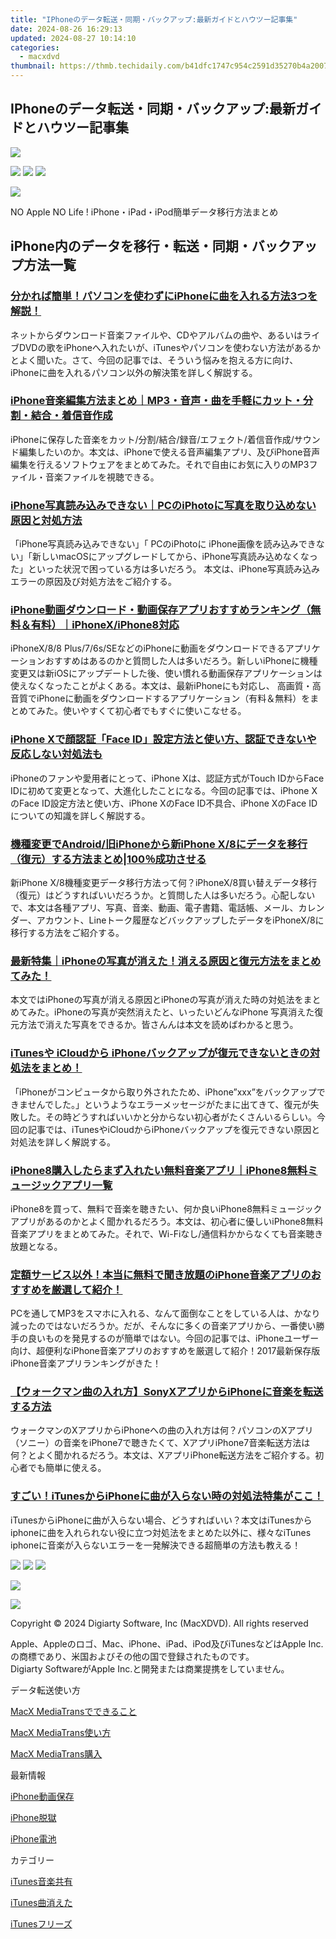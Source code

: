 ```yaml
---
title: "IPhoneのデータ転送・同期・バックアップ:最新ガイドとハウツー記事集"
date: 2024-08-26 16:29:13
updated: 2024-08-27 10:14:10
categories:
  - macxdvd
thumbnail: https://thmb.techidaily.com/b41dfc1747c954c2591d35270b4a20079e5707f867334ccdc51bba558ecb898b.jpg
---
```


## IPhoneのデータ転送・同期・バックアップ:最新ガイドとハウツー記事集

[![](https://www.macxdvd.com/apple-iphone-transfer/../icon/logo.png)](https://tools.techidaily.com/macxdvd/products/) 

[![](https://www.macxdvd.com/apple-iphone-transfer/images/seomodel/face.png)](https://www.facebook.com/Digiarty.Software.Japan) [![](https://www.macxdvd.com/apple-iphone-transfer/images/seomodel/twi.png)](https://twitter.com/DigiartyInc) [![](https://www.macxdvd.com/apple-iphone-transfer/images/seomodel/google.png)](https://www.youtube.com/channel/UCqY5hItdifUTbKX2sKXe4fQ) 



[![](https://www.macxdvd.com/apple-iphone-transfer/images/seomodel/ilogo.png)](https://tools.techidaily.com/macxdvd/products/) 

NO Apple NO Life ! iPhone・iPad・iPod簡単データ移行方法まとめ



## iPhone内のデータを移行・転送・同期・バックアップ方法一覧 

### **[分かれば簡単！パソコンを使わずにiPhoneに曲を入れる方法3つを解説！](https://tools.techidaily.com/macxdvd/products/)**

  
ネットからダウンロード音楽ファイルや、CDやアルバムの曲や、あるいはライブDVDの歌をiPhoneへ入れたいが、iTunesやパソコンを使わない方法があるかとよく聞いた。さて、今回の記事では、そういう悩みを抱える方に向け、iPhoneに曲を入れるパソコン以外の解決策を詳しく解説する。

### **[iPhone音楽編集方法まとめ｜MP3・音声・曲を手軽にカット・分割・結合・着信音作成](https://tools.techidaily.com/macxdvd/products/)**

  
iPhoneに保存した音楽をカット/分割/結合/録音/エフェクト/着信音作成/サウンド編集したいのか。本文は、iPhoneで使える音声編集アプリ、及びiPhone音声編集を行えるソフトウェアをまとめてみた。それで自由にお気に入りのMP3ファイル・音楽ファイルを視聴できる。

### **[iPhone写真読み込みできない｜PCのiPhotoに写真を取り込めない原因と対処方法](https://tools.techidaily.com/macxdvd/products/)**

  
「iPhone写真読み込みできない」「 PCのiPhotoに iPhone画像を読み込みできない」「新しいmacOSにアップグレードしてから、iPhone写真読み込めなくなった」といった状況で困っている方は多いだろう。 本文は、iPhone写真読み込みエラーの原因及び対処方法をご紹介する。

### **[iPhone動画ダウンロード・動画保存アプリおすすめランキング（無料＆有料）｜iPhoneX/iPhone8対応](https://tools.techidaily.com/macxdvd/products/)**

  
iPhoneX/8/8 Plus/7/6s/SEなどのiPhoneに動画をダウンロードできるアプリケーションおすすめはあるのかと質問した人は多いだろう。新しいiPhoneに機種変更又は新iOSにアップデートした後、使い慣れる動画保存アプリケーションは使えなくなったことがよくある。本文は、最新iPhoneにも対応し、 高画質・高音質でiPhoneに動画をダウンロードするアプリケーション（有料＆無料）をまとめてみた。使いやすくて初心者でもすぐに使いこなせる。

### **[iPhone Xで顔認証「Face ID」設定方法と使い方、認証できないや反応しない対処法も](https://tools.techidaily.com/macxdvd/products/)**

  
iPhoneのファンや愛用者にとって、iPhone Xは、認証方式がTouch IDからFace IDに初めて変更となって、大進化したことになる。今回の記事では、iPhone XのFace ID設定方法と使い方、iPhone XのFace ID不具合、iPhone XのFace IDについての知識を詳しく解説する。

### **[機種変更でAndroid/旧iPhoneから新iPhone X/8にデータを移行（復元）する方法まとめ|100％成功させる](https://tools.techidaily.com/macxdvd/products/)**

  
新iPhone X/8機種変更データ移行方法って何？iPhoneX/8買い替えデータ移行（復元）はどうすればいいだろうか。と質問した人は多いだろう。心配しないで、本文は各種アプリ、写真、音楽、動画、電子書籍、電話帳、メール、カレンダー、アカウント、Lineトーク履歴などバックアップしたデータをiPhoneX/8に移行する方法をご紹介する。

### **[最新特集｜iPhoneの写真が消えた！消える原因と復元方法をまとめてみた！](https://tools.techidaily.com/macxdvd/products/)**

  
本文ではiPhoneの写真が消える原因とiPhoneの写真が消えた時の対処法をまとめてみた。iPhoneの写真が突然消えたと、いったいどんなiPhone 写真消えた復元方法で消えた写真をできるか。皆さんんは本文を読めばわかると思う。

### **[iTunesや iCloudから iPhoneバックアップが復元できないときの対処法をまとめ！](https://tools.techidaily.com/macxdvd/products/)**

  
「iPhoneがコンピュータから取り外されたため、iPhone”xxx”をバックアップできませんでした。」というようなエラーメッセージがたまに出てきて、復元が失敗した。その時どうすればいいかと分からない初心者がたくさんいるらしい。今回の記事では、iTunesやiCloudからiPhoneバックアップを復元できない原因と対処法を詳しく解説する。

### **[iPhone8購入したらまず入れたい無料音楽アプリ｜iPhone8無料ミュージックアプリ一覧](https://tools.techidaily.com/macxdvd/products/)**

  
iPhone8を買って、無料で音楽を聴きたい、何か良いiPhone8無料ミュージックアプリがあるのかとよく聞かれるだろう。本文は、初心者に優しいiPhone8無料音楽アプリをまとめてみた。それで、Wi-Fiなし/通信料かからなくても音楽聴き放題となる。

### **[定額サービス以外！本当に無料で聞き放題のiPhone音楽アプリのおすすめを厳選して紹介！](https://tools.techidaily.com/macxdvd/products/)**

  
PCを通してMP3をスマホに入れる、なんて面倒なことをしている人は、かなり減ったのではないだろうか。だが、そんなに多くの音楽アプリから、一番使い勝手の良いものを発見するのが簡単ではない。今回の記事では、iPhoneユーザー向け、超便利なiPhone音楽アプリのおすすめを厳選して紹介！2017最新保存版iPhone音楽アプリランキングがきた！ 

### **[【ウォークマン曲の入れ方】SonyXアプリからiPhoneに音楽を転送する方法](https://tools.techidaily.com/macxdvd/products/)**

  
ウォークマンのXアプリからiPhoneへの曲の入れ方は何？パソコンのXアプリ（ソニー）の音楽をiPhone7で聴きたくて、XアプリiPhone7音楽転送方法は何？とよく聞かれるだろう。本文は、XアプリiPhone転送方法をご紹介する。初心者でも簡単に使える。

### **[すごい！iTunesからiPhoneに曲が入らない時の対処法特集がここ！](https://tools.techidaily.com/macxdvd/products/)**

  
iTunesからiPhoneに曲が入らない場合、どうすればいい？本文はiTunesからiphoneに曲を入れられない役に立つ対処法をまとめた以外に、様々なiTunes iphoneに音楽が入らないエラーを一発解決できる超簡単の方法も教える！



[![](https://www.macxdvd.com/apple-iphone-transfer/images/seomodel/f.png)](https://www.facebook.com/Digiarty.Software.Japan) [![](https://www.macxdvd.com/apple-iphone-transfer/images/seomodel/tw.png)](https://twitter.com/DigiartyInc) [![](https://www.macxdvd.com/apple-iphone-transfer/images/seomodel/y.png)](https://www.youtube.com/channel/UCqY5hItdifUTbKX2sKXe4fQ) 

[![](https://www.macxdvd.com/apple-iphone-transfer/images/seomodel/top.png)](https://www.macxdvd.com/apple-iphone-transfer/javascript:;)



[![](https://www.macxdvd.com/apple-iphone-transfer/images/seomodel/ilogo.png)](https://tools.techidaily.com/macxdvd/products/) 

Copyright © 2024 Digiarty Software, Inc (MacXDVD). All rights reserved

Apple、Appleのロゴ、Mac、iPhone、iPad、iPod及びiTunesなどはApple Inc.の商標であり、米国およびその他の国で登録されたものです。  
Digiarty SoftwareがApple Inc.と開発または商業提携をしていません。

データ転送使い方

[MacX MediaTransでできること](https://tools.techidaily.com/macxdvd/products/)

[MacX MediaTrans使い方](https://tools.techidaily.com/macxdvd/products/)

[MacX MediaTrans購入](https://tools.techidaily.com/macxdvd/products/)

最新情報

[iPhone動画保存](https://tools.techidaily.com/macxdvd/products/)

[iPhone脱獄](https://tools.techidaily.com/macxdvd/products/)

[iPhone電池](https://tools.techidaily.com/macxdvd/products/)

カテゴリー

[iTunes音楽共有](https://tools.techidaily.com/macxdvd/products/)

[iTunes曲消えた](https://tools.techidaily.com/macxdvd/products/)

[iTunesフリーズ](https://tools.techidaily.com/macxdvd/products/)

<ins class="adsbygoogle"
     style="display:block"
     data-ad-format="autorelaxed"
     data-ad-client="ca-pub-7571918770474297"
     data-ad-slot="1223367746"></ins>



<ins class="adsbygoogle"
     style="display:block"
     data-ad-client="ca-pub-7571918770474297"
     data-ad-slot="8358498916"
     data-ad-format="auto"
     data-full-width-responsive="true"></ins>

